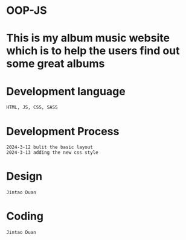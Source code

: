 # OOP-JS

# This is my album music website which is to help the users find out some great albums

# Development language 
    HTML, JS, CSS, SASS

# Development Process
    2024-3-12 bulit the basic layout
    2024-3-13 adding the new css style 

# Design 
    Jintao Duan

# Coding 
    Jintao Duan
